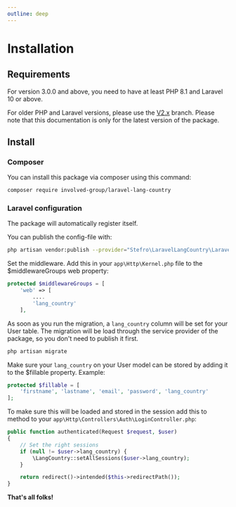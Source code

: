 ```yaml
---
outline: deep
---
```


# Installation

## Requirements

For version 3.0.0 and above, you need to have at least PHP 8.1 and Laravel 10 or above.

For older PHP and Laravel versions, please use the [V2.x](https://github.com/stefro/laravel-lang-country/tree/V2.x)
branch. Please note that this documentation is only for the latest version of the package.

## Install

### Composer

You can install this package via composer using this command:

``` bash
composer require involved-group/laravel-lang-country
```

### Laravel configuration

The package will automatically register itself.

You can publish the config-file with:

``` bash
php artisan vendor:publish --provider="Stefro\LaravelLangCountry\LaravelLangCountryServiceProvider" --tag="config"
```

Set the middleware. Add this in your `app\Http\Kernel.php` file to the $middlewareGroups web property:

``` php
protected $middlewareGroups = [
    'web' => [
        ....
        'lang_country'
    ],
```

As soon as you run the migration, a `lang_country` column will be set for your User table. The migration will be load
through the service provider of the package, so you don't need to publish it first.

``` php
php artisan migrate
```

Make sure your `lang_country` on your User model can be stored by adding it to the $fillable property. Example:

``` php
protected $fillable = [
    'firstname', 'lastname', 'email', 'password', 'lang_country'
];
```

To make sure this will be loaded and stored in the session add this to method to
your `app\Http\Controllers\Auth\LoginController.php`:

```php
public function authenticated(Request $request, $user)
{
    // Set the right sessions
    if (null != $user->lang_country) {
        \LangCountry::setAllSessions($user->lang_country);
    }

    return redirect()->intended($this->redirectPath());
}
```

**That's all folks!**
